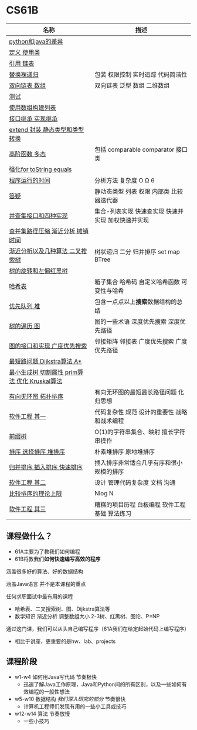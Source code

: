 # CS61B

| 名称 | 描述 |
| - | - |
| [python和java的差异](Unit1.md) | |
| [定义 使用类](Unit2.md) | |
| [引用 链表](Unit3.md) | |
| [替换裸递归](Unit4.md) | 包装 权限控制 实时追踪 代码简洁性 |
| [双向链表 数组](Unit5.md) | 双向链表 泛型 数组 二维数组 |
| [测试](Unit6.md) | |
| [使用数组构建列表](Unit7.md) | |
| [接口继承 实现继承](Unit8.md) | |
| [extend 封装 静态类型和类型转换](Unit9.md) | |
| [高阶函数 多态](Unit10.md) | 包括 comparable comparator 接口类 |
| [强化for toString equals](Unit11.md) | |
| [程序运行的时间](Unit12.md) | 分析方法 复杂度 O Ω θ |
| [答疑](Unit13.md) | 静动态类型 列表 权限 内部类 比较器迭代器 |
| [并查集接口和四种实现](Unit14.md) | 集合-列表实现 快速查实现 快速并实现 加权快速并实现 |
| [查并集路径压缩 渐近分析 摊销时间](Unit15.md) | |
| [渐近分析以及几种算法 二叉搜索树](Unit16.md) | 树状递归 二分 归并排序 set map BTree |
| [树的旋转和左偏红黑树](Unit17.md) | |
| [哈希表](Unit18.md) | 箱子集合 哈希码 自定义哈希函数 可变性与哈希 |
| [优先队列 堆](Unit19.md) | 包含一点点以上**搜索**数据结构的总结 |
| [树的遍历 图](Unit20.md) | 图的一些术语 深度优先搜索 深度优先路径 |
| [图的接口和实现 广度优先搜索](Unit21.md) | 邻接矩阵 邻接表 广度优先搜索 广度优先路径|
| [最短路问题 Dijkstra算法 A*](Unit22.md) | |
| [最小生成树 切割属性 prim算法 优化 Kruskal算法](Unit23.md) | |
| [有向无环图 拓扑排序](Unit24.md) | 有向无环图的最短最长路径问题 化归思想 |
| [软件工程 其一](Unit25.md) | 代码复杂性 规范 设计的重要性 战略和战术编程 |
| [前缀树](Unit26.md) | O(1)的字符串集合、映射 擅长字符串操作 |
| [排序 选择排序 堆排序](Unit27.md) | 朴素堆排序 原地堆排序 | 
| [归并排序 插入排序 快速排序](Unit28.md) | 插入排序非常适合几乎有序和很小规模的排序 |
| [软件工程 其二](Unit29.md) | 设计 管理代码复杂度 文档 沟通 |
| [比较排序的理论上限](Unit30.md) | Nlog N |
| [软件工程 其三](Unit31.md) | 糟糕的项目历程 白板编程 软件工程基础 算法练习 |

## 课程做什么？

* 61A主要为了教我们如何编程
* 61B将教我们**如何快速编写高效的程序**

涵盖很多好的算法、好的数据结构

涵盖Java语言 并不是本课程的重点

任何求职面试中最有用的课程

* 哈希表、二叉搜索树、图、Dijkstra算法等
* 数学知识 渐近分析 调整数组大小 2-3树、红黑树、图论、P=NP

通过这门课，我们可以从头自己编写程序（61A我们在给定起始代码上编写程序）

* 相比于讲座，更重要的是hw、lab、projects

## 课程阶段

* w1-w4 如何用Java写代码  节奏极快
  * 迅速了解Java工作原理，Java和Python间的所有区别，以及一些如何有效编程的一般性想法
* w5-w10 数据结构 *我们深入研究的部分* 节奏很快
  * 计算机工程师们发现有用的一些小工具或技巧
* w12-w14 算法 节奏放慢
  * 一些小技巧
